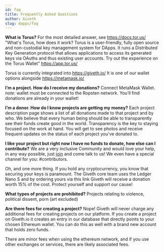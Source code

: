 ```yaml
---
id: faq
title: Frequently Asked Questions
author: Giveth
slug: dapps/faq
---
```

**What is Torus?**
For the most detailed answer, see https://docs.tor.us/
"What's Torus, how does it work?
Torus is a user-friendly, fully open source and non-custodial key management system for DApps. It runs a Distributed Key Generation protocol that allows applications to access its generated keys via OAuths and thus existing user accounts. Try out the experience on the Torus Wallet" https://app.tor.us/

Torus is currently integrated into https://giveth.io/
It is one of our wallet options alongside https://metamask.io/


**I’m a project. How do I receive my donations?**
Connect MetaMask Wallet. *note:* wallet must be connected to the Ropsten network.
You’ll find donations are already in your wallet!

**I’m a donor. How do I know projects are getting my money?**
Each project description page shows a list of all donations made to that project and by who. We believe that every human being should be able to transparently see their funds create good in the world. Transparency is the key to staying focused on the work at hand. You will get to see photos and receive frequent updates on the status of each project you've donated to.

**I like your project but right now I have no funds to donate, how else can I contribute?**
We are a very inclusive Community and would love your help, in any way possible, just [join](https://https://giveth.io/join/) and come talk to us! We even have a special channel for you: #contributors.

Oh, and one more thing. If you hold any cryptocurrency, you know that securing your keys is paramount. The Giveth core team uses the Ledger Nano S and by ordering yours via this link Giveth will receive a donation worth 15% of the cost. Protect yourself and support our cause!

**What types of projects are prohibited?**
Projects relating to violence, political dissent, porn (art excluded)

**Are there fees for creating a project?**
Nope! Giveth will never charge any additional fees for creating projects on our platform. If you create a project on Giveth.io it creates an entry in our database that directly points to your chosen Ethereum wallet. You can do this as well with a brand new account that holds zero funds.

There are minor fees when using the ethereum network, and if you use other exchanges or services, there are likely associated fees.
